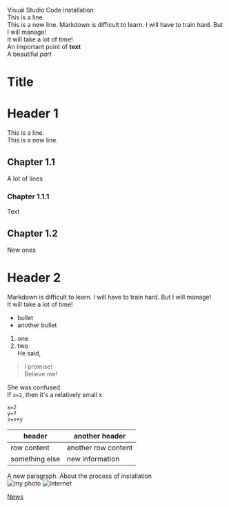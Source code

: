 Visual Studio Code installation  
This is a line.  
This is a new line.
Markdown is difficult to learn. I will have to train hard.
But I will manage!  
It will take a lot of time!  
An important point of **text**  
A beautiful *part*  

Title
=========  
# Header 1
This is a line.  
This is a new line.  
## Chapter 1.1
A lot of lines
### Chapter 1.1.1
Text
## Chapter 1.2
New ones
# Header 2
Markdown is difficult to learn. I will have to train hard.
But I will manage!  
It will take a lot of time!  
* bullet
* another bullet
1. one  
2. two  
He said,  
>I promise!  
>Believe me!  

She was confused  
If `x=2`, then it's a relatively small x.  
```
x=2
y=7
z=x+y
```
header | another header
-------|---------------
row content | another row content
something else |new information  


A new paragraph. About the process of installation  
![my photo](./img/photo.jpg ) 
![Internet](https://media-exp1.licdn.com/dms/image/C4D03AQHbbF9G90BO3A/profile-displayphoto-shrink_400_400/0/1567171840123?e=1616025600&v=beta&t=744pe9EM8ZM_goN2-E8JE2zAW7Ofz3LNIyBNH6PBJGo)

[News](http://bbc.com)


